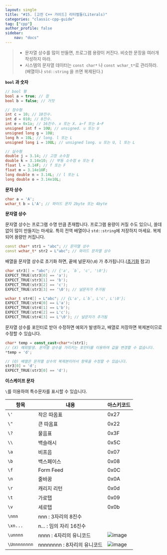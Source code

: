```yaml
---
layout: single
title: "#15. [고전 C++ 가이드] 리터럴들(Literals)"
categories: "classic-cpp-guide"
tag: ["cpp"]
author_profile: false
sidebar: 
    nav: "docs"
---
```


> * 문자열 상수를 많이 만들면, 프로그램 용량이 커진다. 비슷한 문장을 여러개 작성하지 마라.
> * 시스템의 문자열 데이터는 `const char*` 나 `const wchar_t*`로 관리하라.(배열이나 `std::string` 을 쓰면 복제된다.)

**`bool` 과 숫자**

```cpp
// bool 형
bool a = true; // 참
bool b = false; // 거짓

// 정수형
int c = 10; // 10진수.
int d = 010; // 8진수.
int e = 0x1a; // 16진수. x 또는 X. a~f 또는 A~F
unsigned int f = 10U; // unsigned. u 또는 U
unsigned long g = 10U;
long h = 10L; // long. l 또는 L
unsigned long i = 10UL; // unsigned long. u 또는 U, l 또는 L

// 실수형
double j = 3.14; // 고정 소수점
double k = 3.14e10; // 부동 소수점 e 또는 E
float l = 3.14F; // f 또는 F
float m = 3.14e10F; 
long double n = 3.14L; // l 또는 L
long double o = 3.14e10L;
```

**문자 상수**

```cpp
char a = 'A';
wchar_t b = L'A'; // 와이드 문자 2byte 또는 4byte
```

**문자열 상수**

문자열 상수는 프로그램 수명 만큼 존재합니다. 프로그램 용량이 커질 수도 있으니, 쓸데없이 많이 만들지는 마세요. 특히 전역 배열이나 `std::string`에 저장하지 마세요. 복제되어 용량만 커집니다.

```cpp
const char* str1 = "abc"; // 문자열 상수
const wchar_t* str2 = L"abc"; // 와이드 문자열 상수
```

배열을 문자열 상수로 초기화 하면, 끝에 널문자(`\0`) 가 추가됩니다.([초기화](https://tango1202.github.io/classic-cpp-guide/classic-cpp-guide-initialization/) 참고)

```cpp
char str3[] = "abc"; // {'a', `b`, 'c', '\0'};
EXPECT_TRUE(str3[0] == 'a');
EXPECT_TRUE(str3[1] == 'b');
EXPECT_TRUE(str3[2] == 'c');
EXPECT_TRUE(str3[3] == '\0'); // 널문자가 추가됨

wchar_t str4[] = L"abc"; // {L'a', L`b`, L'c', L'\0'};
EXPECT_TRUE(str4[0] == L'a');
EXPECT_TRUE(str4[1] == L'b');
EXPECT_TRUE(str4[2] == L'c');
EXPECT_TRUE(str4[3] == L'\0'); // 널문자가 추가됨
```

문자열 상수를 포인터로 받아 수정하면 예외가 발생하고, 배열로 저장하면 복제본이므로 수정할 수 있습니다.

```cpp
char* temp = const_cast<char*>(str1);
// (X) 예외발생. 문자열 상수을 가리키는 포인터를 이용하여 값을 변경할 수 없습니다.
*temp = 'd';

// (O) 배열은 문자열 상수의 복제본이어서 항목을 수정할 수 있습니다.
str3[0] = 'd';
EXPECT_TRUE(str3[0] == 'd');
```

**이스케이프 문자**

`\`를 이용하여 특수문자를 표시할 수 있습니다.

|항목|내용|아스키코드|
|--|--|--|
|`\'`|작은 따옴표|0x27|
|`\"`|큰 따옴표|0x22|
|`\?`|물음표|0x3F|
|`\\`|백슬래시|0x5C|
|`\a`|비프음|0x07|
|`\b`|백스페이스|0x08|
|`\f`|Form Feed|0x0C|
|`\n`|줄바꿈|0x0A|
|`\r`|캐리지 리턴|0x0d|
|`\t`|가로탭|0x09|
|`\v`|세로탭|0x0b|
|`\nnn`|nnn : 3자리의 8진수||
|`\xn...`|n... : 임의 자리 16진수 ||
|`\unnnn`|nnnn : 4자리의 유니코드 |![image](https://github.com/tango1202/tango1202.github.io/assets/133472501/c104b290-3dbd-4951-941f-bca277553147)|
|`\Unnnnnnnn`|nnnnnnnn : 8자리의 유니코드 |![image](https://github.com/tango1202/tango1202.github.io/assets/133472501/d102f9f4-3de6-4f4b-b9fd-9c0db3c1d0df)|





